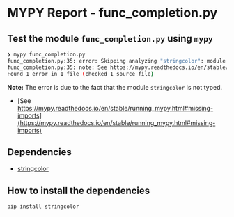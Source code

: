 # MYPY Report - func_completion.py

## Test the module `func_completion.py` using `mypy`

```bash
❯ mypy func_completion.py
func_completion.py:35: error: Skipping analyzing "stringcolor": module is installed, but missing library stubs or py.typed marker  [import-untyped]
func_completion.py:35: note: See https://mypy.readthedocs.io/en/stable/running_mypy.html#missing-imports
Found 1 error in 1 file (checked 1 source file)
```

**Note:** The error is due to the fact that the module `stringcolor` is not typed.

- [See https://mypy.readthedocs.io/en/stable/running_mypy.html#missing-imports](https://mypy.readthedocs.io/en/stable/running_mypy.html#missing-imports)

## Dependencies

- [stringcolor](https://pypi.org/project/stringcolor/)

## How to install the dependencies

```bash
pip install stringcolor
```
